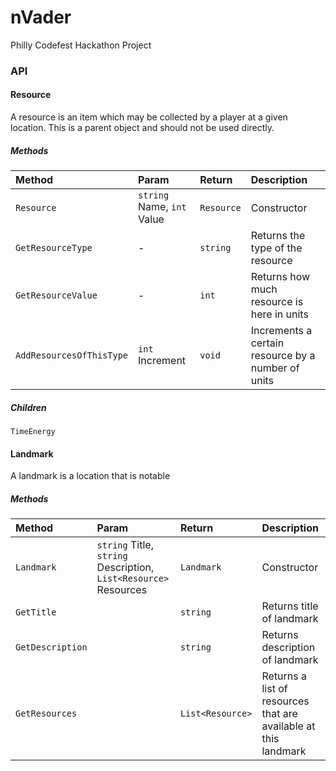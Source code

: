 # nVader
Philly Codefest Hackathon Project

### API
#### Resource
A resource is an item which may be collected by a player at a given location. This is a parent object and should not be used directly.

##### Methods 

| Method | Param | Return | Description |
| :--- | :--- | :--- | :--- |
| `Resource` | `string` Name, `int` Value | `Resource` | Constructor |
| `GetResourceType` | - | `string` | Returns the type of the resource |
| `GetResourceValue` | - | `int` | Returns how much resource is here in units |
| `AddResourcesOfThisType` | `int` Increment | `void` | Increments a certain resource by a number of units |

##### Children
`TimeEnergy`

#### Landmark
A landmark is a location that is notable
##### Methods

| Method | Param | Return | Description |
| :--- | :--- | :--- | :--- |
| `Landmark` | `string` Title, `string` Description, `List<Resource>` Resources | `Landmark` | Constructor |
| `GetTitle` | | `string` | Returns title of landmark |
| `GetDescription` | | `string` | Returns description of landmark |
| `GetResources` | | `List<Resource>` | Returns a list of resources that are available at this landmark |


